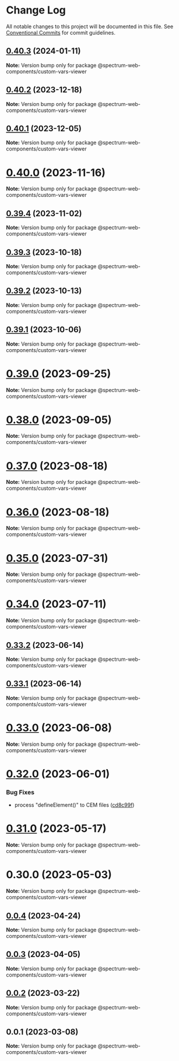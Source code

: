 # Change Log

All notable changes to this project will be documented in this file.
See [Conventional Commits](https://conventionalcommits.org) for commit guidelines.

## [0.40.3](https://github.com/adobe/spectrum-web-components/compare/v0.40.2...v0.40.3) (2024-01-11)

**Note:** Version bump only for package @spectrum-web-components/custom-vars-viewer

## [0.40.2](https://github.com/adobe/spectrum-web-components/compare/v0.40.1...v0.40.2) (2023-12-18)

**Note:** Version bump only for package @spectrum-web-components/custom-vars-viewer

## [0.40.1](https://github.com/adobe/spectrum-web-components/compare/v0.40.0...v0.40.1) (2023-12-05)

**Note:** Version bump only for package @spectrum-web-components/custom-vars-viewer

# [0.40.0](https://github.com/adobe/spectrum-web-components/compare/v0.39.4...v0.40.0) (2023-11-16)

**Note:** Version bump only for package @spectrum-web-components/custom-vars-viewer

## [0.39.4](https://github.com/adobe/spectrum-web-components/compare/v0.39.3...v0.39.4) (2023-11-02)

**Note:** Version bump only for package @spectrum-web-components/custom-vars-viewer

## [0.39.3](https://github.com/adobe/spectrum-web-components/compare/v0.39.2...v0.39.3) (2023-10-18)

**Note:** Version bump only for package @spectrum-web-components/custom-vars-viewer

## [0.39.2](https://github.com/adobe/spectrum-web-components/compare/v0.39.1...v0.39.2) (2023-10-13)

**Note:** Version bump only for package @spectrum-web-components/custom-vars-viewer

## [0.39.1](https://github.com/adobe/spectrum-web-components/compare/v0.39.0...v0.39.1) (2023-10-06)

**Note:** Version bump only for package @spectrum-web-components/custom-vars-viewer

# [0.39.0](https://github.com/adobe/spectrum-web-components/compare/v0.38.0...v0.39.0) (2023-09-25)

**Note:** Version bump only for package @spectrum-web-components/custom-vars-viewer

# [0.38.0](https://github.com/adobe/spectrum-web-components/compare/v0.37.0...v0.38.0) (2023-09-05)

**Note:** Version bump only for package @spectrum-web-components/custom-vars-viewer

# [0.37.0](https://github.com/adobe/spectrum-web-components/compare/v0.36.0...v0.37.0) (2023-08-18)

**Note:** Version bump only for package @spectrum-web-components/custom-vars-viewer

# [0.36.0](https://github.com/adobe/spectrum-web-components/compare/v0.35.0...v0.36.0) (2023-08-18)

**Note:** Version bump only for package @spectrum-web-components/custom-vars-viewer

# [0.35.0](https://github.com/adobe/spectrum-web-components/compare/v0.34.0...v0.35.0) (2023-07-31)

**Note:** Version bump only for package @spectrum-web-components/custom-vars-viewer

# [0.34.0](https://github.com/adobe/spectrum-web-components/compare/v0.33.2...v0.34.0) (2023-07-11)

**Note:** Version bump only for package @spectrum-web-components/custom-vars-viewer

## [0.33.2](https://github.com/adobe/spectrum-web-components/compare/v0.33.1...v0.33.2) (2023-06-14)

**Note:** Version bump only for package @spectrum-web-components/custom-vars-viewer

## [0.33.1](https://github.com/adobe/spectrum-web-components/compare/v0.33.0...v0.33.1) (2023-06-14)

**Note:** Version bump only for package @spectrum-web-components/custom-vars-viewer

# [0.33.0](https://github.com/adobe/spectrum-web-components/compare/v0.32.0...v0.33.0) (2023-06-08)

**Note:** Version bump only for package @spectrum-web-components/custom-vars-viewer

# [0.32.0](https://github.com/adobe/spectrum-web-components/compare/v0.31.0...v0.32.0) (2023-06-01)

### Bug Fixes

-   process "defineElement()" to CEM files ([cd8c99f](https://github.com/adobe/spectrum-web-components/commit/cd8c99f3451ad8cde4d561c14d911b4060c2bca9))

# [0.31.0](https://github.com/adobe/spectrum-web-components/compare/v0.30.0...v0.31.0) (2023-05-17)

**Note:** Version bump only for package @spectrum-web-components/custom-vars-viewer

# 0.30.0 (2023-05-03)

**Note:** Version bump only for package @spectrum-web-components/custom-vars-viewer

## [0.0.4](https://github.com/adobe/spectrum-web-components/compare/@spectrum-web-components/custom-vars-viewer@0.0.3...@spectrum-web-components/custom-vars-viewer@0.0.4) (2023-04-24)

**Note:** Version bump only for package @spectrum-web-components/custom-vars-viewer

## [0.0.3](https://github.com/adobe/spectrum-web-components/compare/@spectrum-web-components/custom-vars-viewer@0.0.2...@spectrum-web-components/custom-vars-viewer@0.0.3) (2023-04-05)

**Note:** Version bump only for package @spectrum-web-components/custom-vars-viewer

## [0.0.2](https://github.com/adobe/spectrum-web-components/compare/@spectrum-web-components/custom-vars-viewer@0.0.1...@spectrum-web-components/custom-vars-viewer@0.0.2) (2023-03-22)

**Note:** Version bump only for package @spectrum-web-components/custom-vars-viewer

## 0.0.1 (2023-03-08)

**Note:** Version bump only for package @spectrum-web-components/custom-vars-viewer
